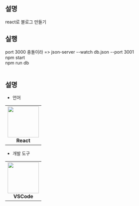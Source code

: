 ## 설명
react로 블로그 만들기

## 실행
port 3000 충돌이라 => json-server --watch db.json --port 3001 <br/>
npm start<br/>
npm run db<br/><br/>

## 설명
* 언어
<table>
  <tr>
    <td align="center">
      <img src="https://user-images.githubusercontent.com/108450681/218485575-bd0a2ee5-ea19-4e8f-8aca-20eb62d54339.png" width="100px;" alt=""/><br />
        <b>React</b>
    </td>
</table>

* 개발 도구
<table>
  <tr>
    <td align="center">
      <img src="https://user-images.githubusercontent.com/108450681/218485308-44ac5957-a120-41a2-a704-044f08fbb51d.png" width="100px;" alt=""/><br />
        <b>VSCode</b>
    </td>
</table>

<br/>

